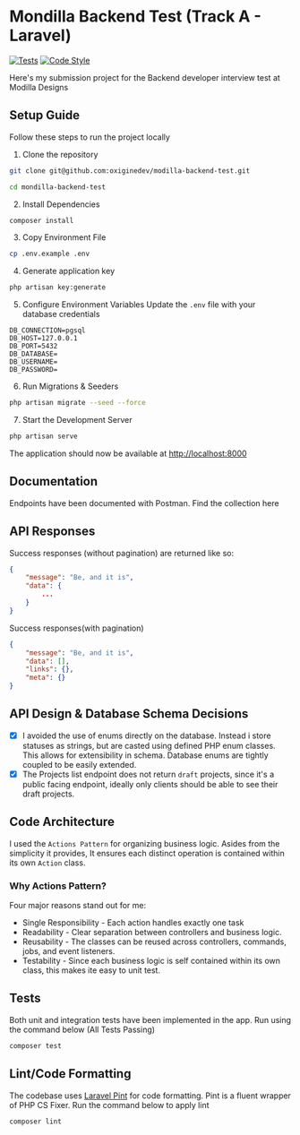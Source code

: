 # Mondilla Backend Test (Track A - Laravel)

[![Tests](https://github.com/oxiginedev/modilla-backend-test/actions/workflows/tests.yml/badge.svg)](https://github.com/oxiginedev/modilla-backend-test/actions/workflows/tests.yml) [![Code Style](https://github.com/oxiginedev/modilla-backend-test/actions/workflows/lint.yml/badge.svg)](https://github.com/oxiginedev/modilla-backend-test/actions/workflows/lint.yml)

Here's my submission project for the Backend developer interview test at Modilla Designs

## Setup Guide

Follow these steps to run the project locally

1. Clone the repository
```bash
git clone git@github.com:oxiginedev/modilla-backend-test.git

cd mondilla-backend-test
```

2. Install Dependencies
```bash
composer install
```

3. Copy Environment File
```bash
cp .env.example .env
```

4. Generate application key
```bash
php artisan key:generate
```

5. Configure Environment Variables
Update the `.env` file with your database credentials
```env
DB_CONNECTION=pgsql
DB_HOST=127.0.0.1
DB_PORT=5432
DB_DATABASE=
DB_USERNAME=
DB_PASSWORD=
```

6. Run Migrations & Seeders
```bash
php artisan migrate --seed --force
```

7. Start the Development Server
```bash
php artisan serve
```

The application should now be available at [http://localhost:8000](http://localhost:8000)

## Documentation

Endpoints have been documented with Postman. Find the collection here

## API Responses

Success responses (without pagination) are returned like so:
```json
{
    "message": "Be, and it is",
    "data": {
        ...
    }
}
```

Success responses(with pagination)
```json
{
    "message": "Be, and it is",
    "data": [],
    "links": {},
    "meta": {}
}
```

## API Design & Database Schema Decisions

- [x] I avoided the use of enums directly on the database. Instead i store statuses as strings, but are casted using defined PHP enum classes. This allows for extensibility in schema. Database enums are tightly coupled to be easily extended.
- [x] The Projects list endpoint does not return `draft` projects, since it's a public facing endpoint, ideally only clients should be able to see their draft projects.

## Code Architecture

I used the `Actions Pattern` for organizing business logic. Asides from the simplicity it provides, It ensures each distinct operation is contained within its own `Action` class.

### Why Actions Pattern?

Four major reasons stand out for me:
- Single Responsibility - Each action handles exactly one task
- Readability - Clear separation between controllers and business logic.
- Reusability - The classes can be reused across controllers, commands, jobs, and event listeners.
- Testability - Since each business logic is self contained within its own class, this makes ite easy to unit test.

## Tests

Both unit and integration tests have been implemented in the app. Run using the command below (All Tests Passing)
```bash
composer test
```

## Lint/Code Formatting

The codebase uses [Laravel Pint](https://laravel.com/docs/12.x/pint) for code formatting. Pint is a fluent wrapper of PHP CS Fixer. Run the command below to apply lint
```bash
composer lint
```
